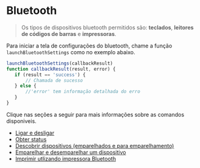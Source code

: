 # Bluetooth

> Os tipos de dispositivos bluetooth permitidos são: **teclados**, **leitores de códigos de barras** e **impressoras**.

Para iniciar a tela de configurações do bluetooth, chame a função `launchBluetoothSettings` como no exemplo abaixo.

```javascript
launchBluetoothSettings(callbackResult)
function callbackResult(result, error) {
   if (result == 'success') {
       // Chamada de sucesso
   } else {
       //'error' tem informação detalhada do erro
   }
}
```

Clique nas seções a seguir para mais informações sobre as comandos disponiveis.

* [Ligar e desligar](/developers/pt/docs/mini-apps/bluetooth/commands#bookmark_ligar_e_desligar)
* [Obter status](/developers/pt/docs/mini-apps/bluetooth/commands#bookmark_obter_status)
* [Descobrir dispositivos (emparelhados e para emparelhamento)](/developers/pt/docs/mini-apps/bluetooth/commands#bookmark_descobrir_dispositivos_(emparelhados_e_para_emparelhamento))
* [Emparelhar e desemparelhar um dispositivo](/developers/pt/docs/mini-apps/bluetooth/commands#bookmark_emparelhar_e_desemparelhar_um_dispositivo)
* [Imprimir utlizando impressora Bluetooth](/developers/pt/docs/mini-apps/bluetooth/commands#bookmark_imprimir_utlizando_impressora_bluetooth)